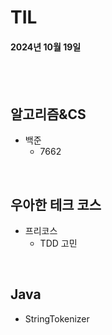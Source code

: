 # TIL
#### 2024년 10월 19일

<br>
<br>

## 알고리즘&CS
- 백준
    - 7662

<br>

## 우아한 테크 코스
- 프리코스
    - TDD 고민


<br>

## Java
- StringTokenizer
